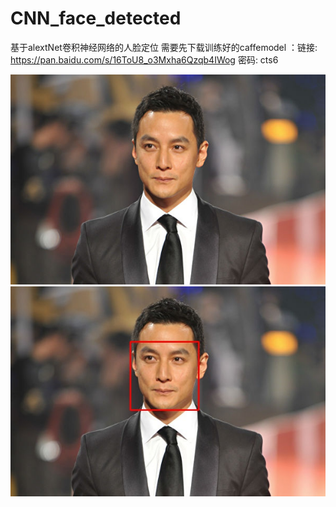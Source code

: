 # CNN_face_detected
基于alextNet卷积神经网络的人脸定位
需要先下载训练好的caffemodel ：链接: https://pan.baidu.com/s/16ToU8_o3Mxha6Qzqb4IWog 密码: cts6


![图](https://raw.githubusercontent.com/15018672980/CNN_face_detected/master/11.jpg)
![图](https://raw.githubusercontent.com/15018672980/CNN_face_detected/master/result.jpg)
